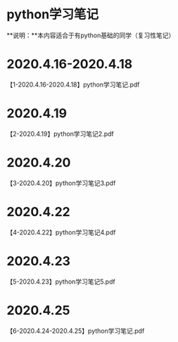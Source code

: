 # python学习笔记

**说明：**本内容适合于有python基础的同学（复习性笔记）

# 2020.4.16-2020.4.18

【1-2020.4.16-2020.4.18】python学习笔记.pdf

# 2020.4.19

【2-2020.4.19】python学习笔记2.pdf

# 2020.4.20

【3-2020.4.20】python学习笔记3.pdf

# 2020.4.22

【4-2020.4.22】python学习笔记4.pdf

# 2020.4.23

【5-2020.4.23】python学习笔记5.pdf



# 2020.4.25

【6-2020.4.24-2020.4.25】python学习笔记.pdf